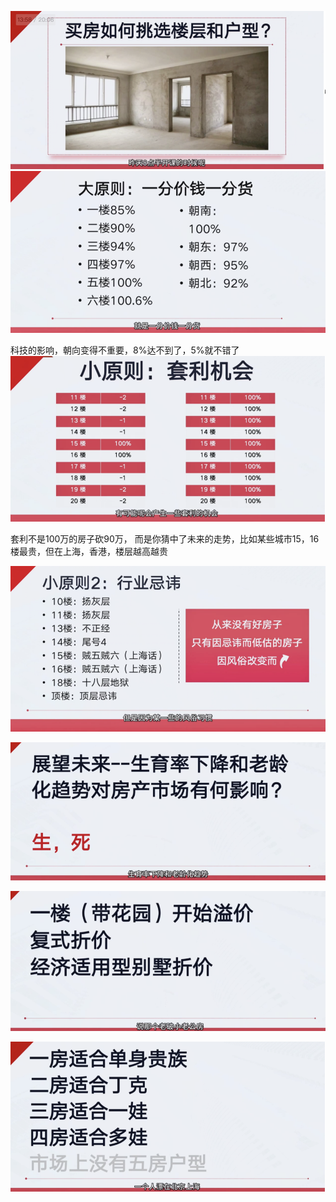 
![alt text](assets/image-55.png)
![alt text](assets/image-56.png)

科技的影响，朝向变得不重要，8%达不到了，5%就不错了
![alt text](assets/image-57.png)


套利不是100万的房子砍90万，
而是你猜中了未来的走势，比如某些城市15，16楼最贵，但在上海，香港，楼层越高越贵

![alt text](assets/image-58.png)

![alt text](assets/image-59.png)

![alt text](assets/image-60.png)


![alt text](assets/image-61.png)
















